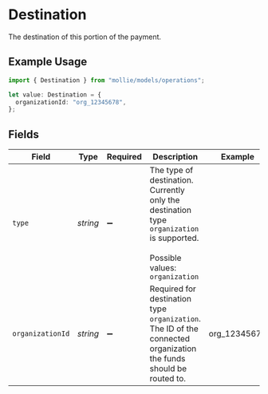 # Destination

The destination of this portion of the payment.

## Example Usage

```typescript
import { Destination } from "mollie/models/operations";

let value: Destination = {
  organizationId: "org_12345678",
};
```

## Fields

| Field                                                                                                                      | Type                                                                                                                       | Required                                                                                                                   | Description                                                                                                                | Example                                                                                                                    |
| -------------------------------------------------------------------------------------------------------------------------- | -------------------------------------------------------------------------------------------------------------------------- | -------------------------------------------------------------------------------------------------------------------------- | -------------------------------------------------------------------------------------------------------------------------- | -------------------------------------------------------------------------------------------------------------------------- |
| `type`                                                                                                                     | *string*                                                                                                                   | :heavy_minus_sign:                                                                                                         | The type of destination. Currently only the destination type `organization` is supported.<br/><br/>Possible values: `organization` |                                                                                                                            |
| `organizationId`                                                                                                           | *string*                                                                                                                   | :heavy_minus_sign:                                                                                                         | Required for destination type `organization`. The ID of the connected organization the funds should be routed to.          | org_12345678                                                                                                               |